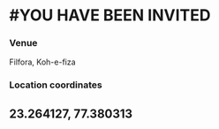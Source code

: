 <h1>#YOU HAVE BEEN INVITED</h1>

<h3>Venue</h3>
Filfora, Koh-e-fiza

<h3>Location coordinates</h3> 
			<h2>23.264127, 77.380313</h2>
